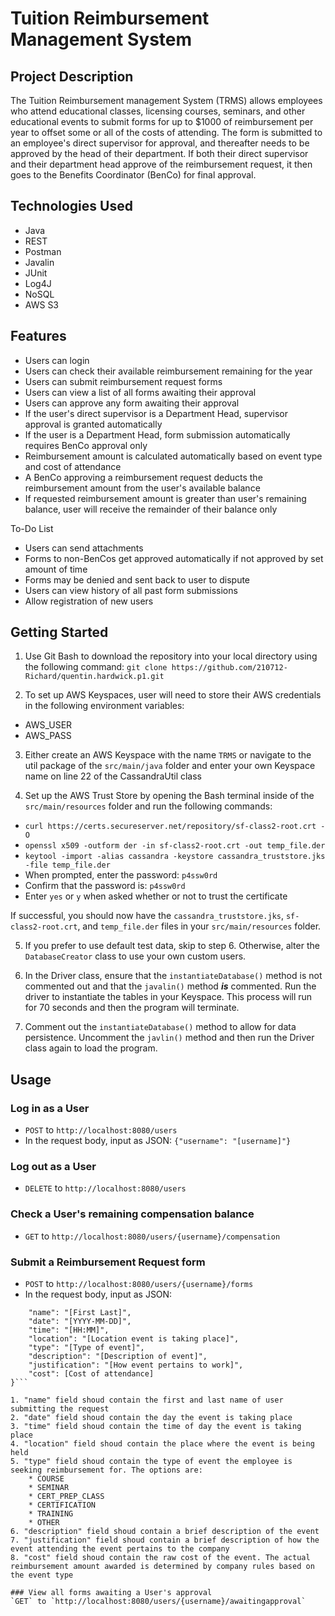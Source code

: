 # Tuition Reimbursement Management System

## Project Description
The Tuition Reimbursement management System (TRMS) allows employees who attend educational classes,
licensing courses, seminars, and other educational events to submit forms for up to $1000 of reimbursement
per year to offset some or all of the costs of attending. The form is submitted to an employee's direct supervisor
for approval, and thereafter needs to be approved by the head of their department. If both their direct supervisor
and their department head approve of the reimbursement request, it then goes to the Benefits Coordinator (BenCo)
for final approval.

## Technologies Used
* Java
* REST
* Postman
* Javalin
* JUnit
* Log4J
* NoSQL
* AWS S3

## Features
* Users can login
* Users can check their available reimbursement remaining for the year
* Users can submit reimbursement request forms
* Users can view a list of all forms awaiting their approval
* Users can approve any form awaiting their approval
* If the user's direct supervisor is a Department Head, supervisor approval is granted automatically
* If the user is a Department Head, form submission automatically requires BenCo approval only
* Reimbursement amount is calculated automatically based on event type and cost of attendance
* A BenCo approving a reimbursement request deducts the reimbursement amount from the user's available balance
* If requested reimbursement amount is greater than user's remaining balance, user will receive the remainder of their balance only



To-Do List
* Users can send attachments
* Forms to non-BenCos get approved automatically if not approved by set amount of time
* Forms may be denied and sent back to user to dispute
* Users can view history of all past form submissions
* Allow registration of new users

## Getting Started
1. Use Git Bash to download the repository into your local directory using the following command:
`git clone https://github.com/210712-Richard/quentin.hardwick.p1.git`

2. To set up AWS Keyspaces, user will need to store their AWS credentials in the following environment variables:
* AWS_USER
* AWS_PASS

3. Either create an AWS Keyspace with the name `TRMS` or navigate to the util package of the `src/main/java` folder
and enter your own Keyspace name on line 22 of the CassandraUtil class

4. Set up the AWS Trust Store by opening the Bash terminal inside of the `src/main/resources` folder and run the following commands:
* `curl https://certs.secureserver.net/repository/sf-class2-root.crt -O`
* `openssl x509 -outform der -in sf-class2-root.crt -out temp_file.der`
* `keytool -import -alias cassandra -keystore cassandra_truststore.jks -file temp_file.der`
* When prompted, enter the password: `p4ssw0rd`
* Confirm that the password is: `p4ssw0rd`
* Enter `yes` or `y` when asked whether or not to trust the certificate

If successful, you should now have the `cassandra_truststore.jks`, `sf-class2-root.crt`,
and `temp_file.der` files in your `src/main/resources` folder.

5. If you prefer to use default test data, skip to step 6. Otherwise, alter the `DatabaseCreator` class
to use your own custom users.

6. In the Driver class, ensure that the `instantiateDatabase()` method is not commented out and that the
`javalin()` method ***is*** commented. Run the driver to instantiate the tables in your Keyspace. This process
will run for 70 seconds and then the program will terminate.

7. Comment out the `instantiateDatabase()` method to allow for data persistence. Uncomment the `javlin()` method
and then run the Driver class again to load the program.

## Usage

### Log in as a User
* `POST` to `http://localhost:8080/users`
* In the request body, input as JSON: `{"username": "[username]"}`

### Log out as a User
* `DELETE` to `http://localhost:8080/users`

### Check a User's remaining compensation balance
* `GET` to `http://localhost:8080/users/{username}/compensation`

### Submit a Reimbursement Request form
* `POST` to `http://localhost:8080/users/{username}/forms`
* In the request body, input as JSON:
```{
    "name": "[First Last]",
    "date": "[YYYY-MM-DD]",
    "time": "[HH:MM]",
    "location": "[Location event is taking place]",
    "type": "[Type of event]",
    "description": "[Description of event]",
    "justification": "[How event pertains to work]",
    "cost": [Cost of attendance]
}```

1. "name" field shoud contain the first and last name of user submitting the request
2. "date" field shoud contain the day the event is taking place
3. "time" field shoud contain the time of day the event is taking place
4. "location" field shoud contain the place where the event is being held
5. "type" field shoud contain the type of event the employee is seeking reimbursement for. The options are:
    * COURSE
    * SEMINAR
    * CERT_PREP_CLASS
    * CERTIFICATION
    * TRAINING
    * OTHER
6. "description" field shoud contain a brief description of the event
7. "justification" field shoud contain a brief description of how the event attending the event pertains to the company
8. "cost" field shoud contain the raw cost of the event. The actual reimbursement amount awarded is determined by company rules based on the event type

### View all forms awaiting a User's approval
`GET` to `http://localhost:8080/users/{username}/awaitingapproval`
